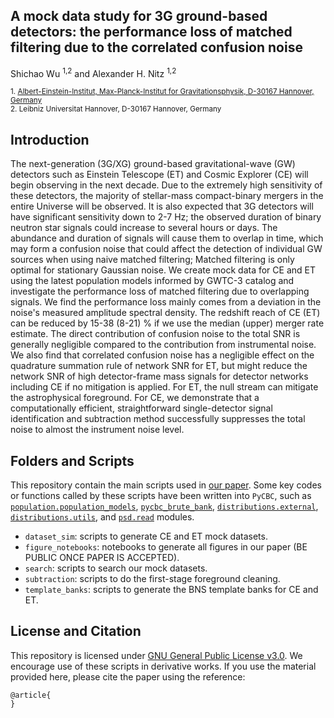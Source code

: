 ## A mock data study for 3G ground-based detectors: the performance loss of matched filtering due to the correlated confusion noise

Shichao Wu <sup>1,2</sup> and Alexander H. Nitz <sup>1,2</sup>

<sub>1. [Albert-Einstein-Institut, Max-Planck-Institut for Gravitationsphysik, D-30167 Hannover, Germany](http://www.aei.mpg.de/obs-rel-cos)</sub>  
<sub>2. Leibniz Universitat Hannover, D-30167 Hannover, Germany</sub>

## Introduction

The next-generation (3G/XG) ground-based gravitational-wave (GW) detectors such as Einstein Telescope (ET) and Cosmic Explorer (CE) will begin observing in the next decade. Due to the extremely high sensitivity of these detectors, the majority of stellar-mass compact-binary mergers in the entire Universe will be observed. It is also expected that 3G detectors will have significant sensitivity down to 2-7 Hz; the observed duration of binary neutron star signals could increase to several hours or days. The abundance and duration of signals will cause them to overlap in time, which may form a confusion noise that could affect the detection of individual GW sources when using naive matched filtering; Matched filtering is only optimal for stationary Gaussian noise. We create mock data for CE and ET using the latest population models informed by GWTC-3 catalog and investigate the performance loss of matched filtering due to overlapping signals. We find the performance loss mainly comes from a deviation in the noise's measured amplitude spectral density. The redshift reach of CE (ET) can be reduced by 15-38 (8-21) % if we use the median (upper) merger rate estimate. The direct contribution of confusion noise to the total SNR is generally negligible compared to the contribution from instrumental noise. We also find that correlated confusion noise has a negligible effect on the quadrature summation rule of network SNR for ET, but might reduce the network SNR of high detector-frame mass signals for detector networks including CE if no mitigation is applied. For ET, the null stream can mitigate the astrophysical foreground. For CE, we demonstrate that a computationally efficient, straightforward single-detector signal identification and subtraction method successfully suppresses the total noise to almost the instrument noise level.

## Folders and Scripts

This repository contain the main scripts used in [our paper](). Some key codes or functions called by these scripts have been written into `PyCBC`, such as [`population.population_models`](https://github.com/gwastro/pycbc/blob/master/pycbc/population/population_models.py), [`pycbc_brute_bank`](https://github.com/gwastro/pycbc/blob/master/bin/bank/pycbc_brute_bank), [`distributions.external`](https://github.com/gwastro/pycbc/blob/master/pycbc/distributions/external.py), [`distributions.utils`](https://github.com/gwastro/pycbc/blob/master/pycbc/distributions/utils.py), and [`psd.read`](https://github.com/gwastro/pycbc/blob/master/pycbc/psd/read.py) modules.
 * `dataset_sim`: scripts to generate CE and ET mock datasets.
 * `figure_notebooks`: notebooks to generate all figures in our paper (BE PUBLIC ONCE PAPER IS ACCEPTED).
 * `search`: scripts to search our mock datasets.
 * `subtraction`: scripts to do the first-stage foreground cleaning.
 * `template_banks`: scripts to generate the BNS template banks for CE and ET.

## License and Citation

This repository is licensed under [GNU General Public License v3.0](https://github.com/gwastro/confusion_noise_3g/blob/main/LICENSE).
We encourage use of these scripts in derivative works. If you use the material provided here, please cite the paper using the reference:

```
@article{
}
```
